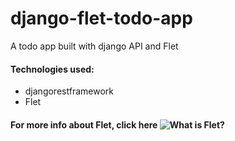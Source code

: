 # django-flet-todo-app
A todo app built with django API and Flet

#### Technologies used:
  - djangorestframework
  - Flet
  
#### For more info about Flet, click here ![What is Flet?](https:flet.dev)

